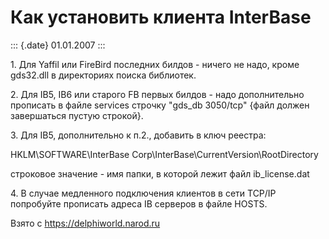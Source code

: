 Как установить клиента InterBase
================================

::: {.date}
01.01.2007
:::

1\. Для Yaffil или FireBird последних билдов - ничего не надо, кроме
gds32.dll в директориях поиска библиотек.

2\. Для IB5, IB6 или старого FB первых билдов - надо дополнительно
прописать в файле services строчку \"gds\_db 3050/tcp\" {файл должен
завершаться пустую строкой}.

3\. Для IB5, дополнительно к п.2., добавить в ключ реестра:

HKLM\\SOFTWARE\\InterBase Corp\\InterBase\\CurrentVersion\\RootDirectory

строковое значение - имя папки, в которой лежит файл ib\_license.dat

4\. В случае медленного подключения клиентов в сети TCP/IP попробуйте
прописать адреса IB серверов в файле HOSTS.

Взято с <https://delphiworld.narod.ru>
